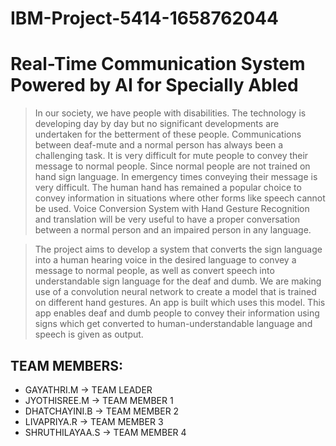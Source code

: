 # IBM-Project-5414-1658762044
# Real-Time Communication System Powered by AI for Specially Abled
>In our society, we have people with disabilities. The technology is developing day by day but no significant developments are undertaken for the betterment of these people. Communications between deaf-mute and a normal person has always been a challenging task. It is very difficult for mute people to convey their message to normal people. Since normal people are not trained on hand sign language. In emergency times conveying their message is very difficult. The human hand has remained a popular choice to convey information in situations where other forms like speech cannot be used. Voice Conversion System with Hand Gesture Recognition and translation will be very useful to have a proper conversation between a normal person and an impaired person in any language.

> The project aims to develop a system that converts the sign language into a human hearing voice in the desired language to convey a message to normal people, as well as convert speech into understandable sign language for the deaf and dumb. We are making use of a convolution neural network to create a model that is trained on different hand gestures. An app is built which uses this model. This app enables deaf and dumb people to convey their information using signs which get converted to human-understandable language and speech is given as output.

## TEAM MEMBERS:
- GAYATHRI.M      -> TEAM LEADER
- JYOTHISREE.M    -> TEAM MEMBER 1
- DHATCHAYINI.B   -> TEAM MEMBER 2
- LIVAPRIYA.R     -> TEAM MEMBER 3
- SHRUTHILAYAA.S  -> TEAM MEMBER 4
